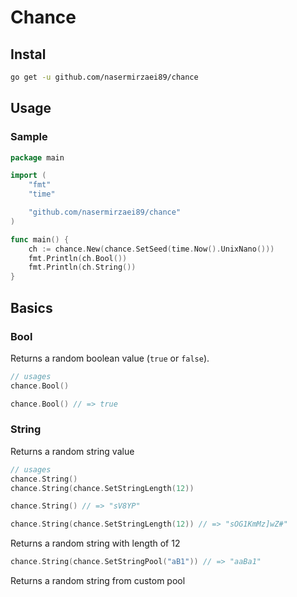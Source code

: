 # Chance

## Instal

```sh
go get -u github.com/nasermirzaei89/chance
```

## Usage

### Sample

```go
package main

import (
    "fmt"
    "time"

    "github.com/nasermirzaei89/chance"
)

func main() {
    ch := chance.New(chance.SetSeed(time.Now().UnixNano()))
    fmt.Println(ch.Bool())
    fmt.Println(ch.String())
}
```

## Basics

### Bool

Returns a random boolean value (`true` or `false`).

```go
// usages
chance.Bool()
```

```go
chance.Bool() // => true
```

### String

Returns a random string value

```go
// usages
chance.String()
chance.String(chance.SetStringLength(12))
```

```go
chance.String() // => "sV8YP"
```

```go
chance.String(chance.SetStringLength(12)) // => "sOG1KmMz]wZ#"
```

Returns a random string with length of 12

```go
chance.String(chance.SetStringPool("aB1")) // => "aaBa1"
```

Returns a random string from custom pool
